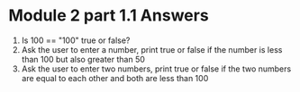# Module 2 part 1.1 Answers
1. Is 100 == "100" true or false?
2. Ask the user to enter a number, print true or false if the number is less than 100 but also greater than 50
3. Ask the user to enter two numbers, print true or false if the two numbers are equal to each other and both are less than 100
